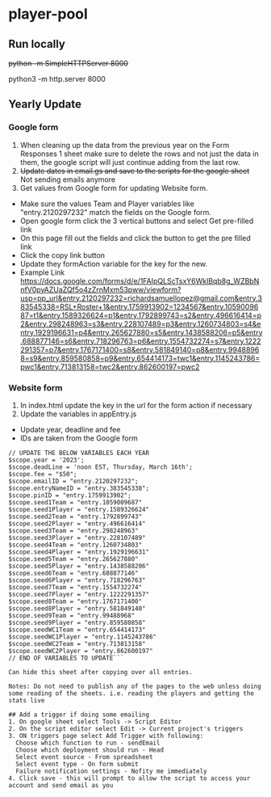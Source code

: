 # player-pool

## Run locally
~~python -m SimpleHTTPServer 8000~~

python3 -m http.server 8000

## Yearly Update
### Google form
1. When cleaning up the data from the previous year on the Form Responses 1 sheet make sure to delete the rows and not just the data in them, the google script will just continue adding from the last row.
2. ~~Update dates in email.gs and save to the scripts for the google sheet~~ Not sending emails anymore
3. Get values from Google form for updating Website form.
- Make sure the values Team and Player variables like "entry.2120297232" match the fields on the Google form.
- Open google form click the 3 vertical buttons and select Get pre-filled link
- On this page fill out the fields and click the button to get the pre filled link
- Click the copy link button
- Update they formAction variable for the key for the new.
- Example Link
https://docs.google.com/forms/d/e/1FAIpQLScTsxY6WklBqb8g_WZBbNnfV0pyAZUaZQf5o4zZrnMxm53pww/viewform?usp=pp_url&entry.2120297232=richardsamuellopez@gmail.com&entry.383545338=RSL+Roster+1&entry.1759913902=1234567&entry.1059009687=t1&entry.1589326624=p1&entry.1792899743=s2&entry.496616414=p2&entry.298248963=s3&entry.228107489=p3&entry.1260734803=s4&entry.1929196631=p4&entry.265627880=s5&entry.1438588206=p5&entry.688877146=s6&entry.718296763=p6&entry.1554732274=s7&entry.1222291357=p7&entry.1767171400=s8&entry.581849140=p8&entry.99488968=s9&entry.859580858=p9&entry.654414173=twc1&entry.1145243786=pwc1&entry.713813158=twc2&entry.862600197=pwc2


### Website form
1. In index.html update the key in the url for the form action if necessary
2. Update the variables in appEntry.js
- Update year, deadline and fee
- IDs are taken from the Google form
```
// UPDATE THE BELOW VARIABLES EACH YEAR
$scope.year = '2023';
$scope.deadLine = 'noon EST, Thursday, March 16th';
$scope.fee = "$50";
$scope.emailID = "entry.2120297232";
$scope.entryNameID = "entry.383545338";
$scope.pinID = "entry.1759913902";
$scope.seed1Team = "entry.1059009687"
$scope.seed1Player = "entry.1589326624"
$scope.seed2Team = "entry.1792899743"
$scope.seed2Player = "entry.496616414"
$scope.seed3Team = "entry.298248963"
$scope.seed3Player = "entry.228107489"
$scope.seed4Team = "entry.1260734803"
$scope.seed4Player = "entry.1929196631"
$scope.seed5Team = "entry.265627880"
$scope.seed5Player = "entry.1438588206"
$scope.seed6Team = "entry.688877146"
$scope.seed6Player = "entry.718296763"
$scope.seed7Team = "entry.1554732274"
$scope.seed7Player = "entry.1222291357"
$scope.seed8Team = "entry.1767171400"
$scope.seed8Player = "entry.581849140"
$scope.seed9Team = "entry.99488968"
$scope.seed9Player = "entry.859580858"
$scope.seedWC1Team = "entry.654414173"
$scope.seedWC1Player = "entry.1145243786"
$scope.seedWC2Team = "entry.713813158"
$scope.seedWC2Player = "entry.862600197"
// END OF VARIABLES TO UPDATE```

Can hide this sheet after copying over all entries.

Notes: Do not need to publish any of the pages to the web unless doing some reading of the sheets. i.e. reading the players and getting the stats live

## Add a trigger if doing some emailing
1. On google sheet select Tools -> Script Editor
2. On the script editor select Edit -> Current project's triggers
3. ON triggers page select Add Trigger with following:
  Choose which function to run - sendEmail
  Choose which deployment should run - Head
  Select event source - From spreadsheet
  Select event type - On form submit
  Failure notification settings - Nofity me immediately
4. Click save - this will prompt to allow the script to access your account and send email as you